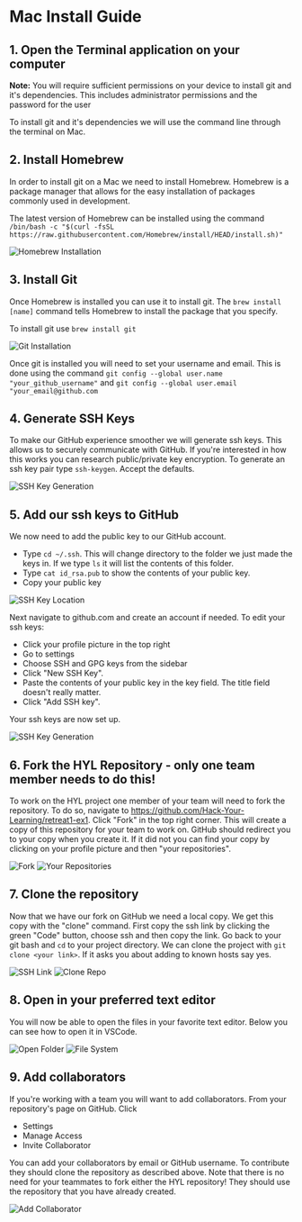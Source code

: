 # Mac Install Guide
## 1. Open the Terminal application on your computer

**Note:** You will require sufficient permissions on your device to install git and it's dependencies. This includes administrator permissions and the password for the user

To install git and it's dependencies we will use the command line through the terminal on Mac.

## 2. Install Homebrew

In order to install git on a Mac we need to install Homebrew. Homebrew is a package manager that allows for the easy installation of packages commonly used in development.

The latest version of Homebrew can be installed using the command `/bin/bash -c "$(curl -fsSL https://raw.githubusercontent.com/Homebrew/install/HEAD/install.sh)"`

![Homebrew Installation](assets/homebrewInstall.jpg)

## 3. Install Git

Once Homebrew is installed you can use it to install git. The `brew install [name]` command tells Homebrew to install the package that you specify.

To install git use `brew install git`

![Git Installation](assets/gitInstall.jpg)

Once git is installed you will need to set your username and email. This is done using the command `git config --global user.name "your_github_username"` and `git config --global user.email "your_email@github.com`

## 4. Generate SSH Keys

To make our GitHub experience smoother we will generate ssh keys. This allows us to securely communicate with GitHub. If you're interested in how this works you can research public/private key encryption. To generate an ssh key pair type `ssh-keygen`. Accept the defaults.

![SSH Key Generation](assets/sshTerminal.jpg)

## 5. Add our ssh keys to GitHub

We now need to add the public key to our GitHub account. 
- Type `cd ~/.ssh`. This will change directory to the folder we just made the keys in. If we type `ls` it will list the contents of this folder. 
- Type `cat id_rsa.pub` to show the contents of your public key. 
- Copy your public key

![SSH Key Location](assets/sshKeyLoc.jpg)

Next navigate to github.com and create an account if needed. To edit your ssh keys: 
- Click your profile picture in the top right
- Go to settings
- Choose SSH and GPG keys from the sidebar
- Click "New SSH Key".
- Paste the contents of your public key in the key field. The title field doesn't really matter. 
- Click "Add SSH key".

Your ssh keys are now set up.

![SSH Key Generation](assets/sshGithubAdd.jpg)

## 6. Fork the HYL Repository - only one team member needs to do this!
To work on the HYL project one member of your team will need to fork the repository. To do so, navigate to https://github.com/Hack-Your-Learning/retreat1-ex1. Click "Fork" in the top right corner. This will create a copy of this repository for your team to work on. GitHub should redirect you to your copy when you create it. If it did not you can find your copy by clicking on your profile picture and then "your repositories".

![Fork](assets/forkBar.jpg)
![Your Repositories](assets/gitDashboard.jpg)
## 7. Clone the repository
Now that we have our fork on GitHub we need a local copy. We get this copy with the "clone" command. First copy the ssh link by clicking the green "Code" button, choose ssh and then copy the link. Go back to your git bash and `cd` to your project directory. We can clone the project with `git clone <your link>`. If it asks you about adding to known hosts say yes.

![SSH Link](assets/gitSSHCode.jpg)
![Clone Repo](assets/gitCloneBash.jpg)
## 8. Open in your preferred text editor
You will now be able to open the files in your favorite text editor. Below you can see how to open it in VSCode.

![Open Folder](assets/vscodeOpen.jpg)
![File System](assets/fileStructure.jpg)
## 9. Add collaborators
If you're working with a team you will want to add collaborators. From your repository's page on GitHub. Click
- Settings
- Manage Access
- Invite Collaborator

You can add your collaborators by email or GitHub username. To contribute they should clone the repository as described above. Note that there is no need for your teammates to fork either the HYL repository! They should use the repository that you have already created.

![Add Collaborator](assets/addcollaborators.png)

